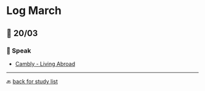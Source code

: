 # Log March

## 🎯 20/03

### 🎤 Speak

* [Cambly - Living Abroad](https://content.cambly.com/2016/06/09/lesson-35-living-abroad-2/)

---

🔙 [back for study list](../../studying-english.md)

